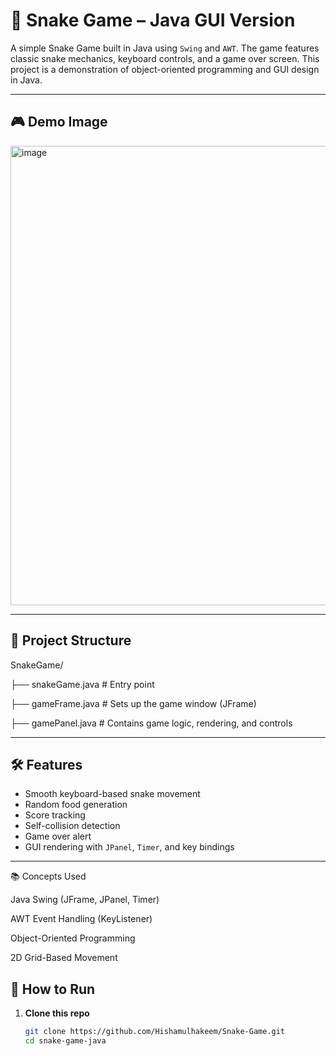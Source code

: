 # 🐍 Snake Game – Java GUI Version

A simple Snake Game built in Java using `Swing` and `AWT`. The game features classic snake mechanics, keyboard controls, and a game over screen. This project is a demonstration of object-oriented programming and GUI design in Java.

---

## 🎮 Demo Image 

<img width="736" height="735" alt="image" src="https://github.com/user-attachments/assets/52d2d321-dcf3-46bb-ac28-c77944c2bac6" />


---

## 📂 Project Structure

SnakeGame/

├── snakeGame.java # Entry point 

├── gameFrame.java # Sets up the game window (JFrame)

├── gamePanel.java # Contains game logic, rendering, and controls

---

## 🛠️ Features

- Smooth keyboard-based snake movement  
- Random food generation  
- Score tracking  
- Self-collision detection  
- Game over alert  
- GUI rendering with `JPanel`, `Timer`, and key bindings

---

📚 Concepts Used

Java Swing (JFrame, JPanel, Timer)

AWT Event Handling (KeyListener)

Object-Oriented Programming

2D Grid-Based Movement

## 🚀 How to Run

1. **Clone this repo**
   ```bash
   git clone https://github.com/Hishamulhakeem/Snake-Game.git
   cd snake-game-java
